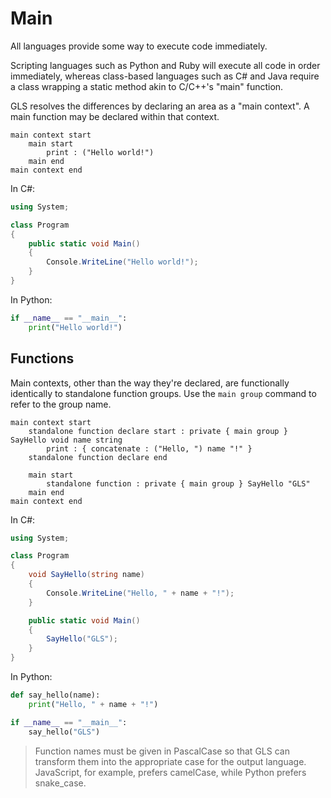 # Main

All languages provide some way to execute code immediately.

Scripting languages such as Python and Ruby will execute all code in order immediately, whereas class-based languages such as C\# and Java require a class wrapping a static method akin to C/C++'s "main" function.

GLS resolves the differences by declaring an area as a "main context".
A main function may be declared within that context.

```gls
main context start
    main start
        print : ("Hello world!")
    main end
main context end
```

In C\#:

```csharp
using System;

class Program
{
    public static void Main()
    {
        Console.WriteLine("Hello world!");
    }
}
```

In Python:

```python
if __name__ == "__main__":
    print("Hello world!")
```

## Functions

Main contexts, other than the way they're declared, are functionally identically to standalone function groups.
Use the `main group` command to refer to the group name.

```gls
main context start
    standalone function declare start : private { main group } SayHello void name string
        print : { concatenate : ("Hello, ") name "!" }
    standalone function declare end

    main start
        standalone function : private { main group } SayHello "GLS"
    main end
main context end
```

In C\#:

```csharp
using System;

class Program
{
    void SayHello(string name)
    {
        Console.WriteLine("Hello, " + name + "!");
    }

    public static void Main()
    {
        SayHello("GLS");
    }
}
```

In Python:

```python
def say_hello(name):
    print("Hello, " + name + "!")

if __name__ == "__main__":
    say_hello("GLS")
```

> Function names must be given in PascalCase so that GLS can transform them into the appropriate case for the output language. JavaScript, for example, prefers camelCase, while Python prefers snake\_case.



